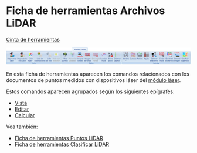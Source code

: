 # Ficha de herramientas Archivos LiDAR

[Cinta de herramientas](../../untitled-12/)

![](../../../.gitbook/assets/ficha-de-herramientas-archivos-lidar.jpg)

En esta ficha de herramientas aparecen los comandos relacionados con los documentos de puntos medidos con dispositivos láser del [módulo láser](../../untitled-285/).

Estos comandos aparecen agrupados según los siguientes epígrafes:

* [Vista](vista-de-puntos-laser.md)
* [Editar](untitled-234.md)
* [Calcular](untitled-259.md)

Vea también:

* [Ficha de herramientas Puntos LiDAR](../untitled-253/)
* [Ficha de herramientas Clasificar LiDAR](../untitled-245.md)

